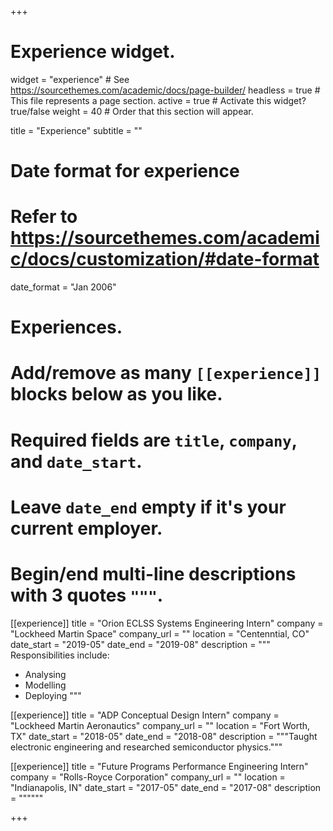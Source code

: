 +++
# Experience widget.
widget = "experience"  # See https://sourcethemes.com/academic/docs/page-builder/
headless = true  # This file represents a page section.
active = true  # Activate this widget? true/false
weight = 40  # Order that this section will appear.

title = "Experience"
subtitle = ""

# Date format for experience
#   Refer to https://sourcethemes.com/academic/docs/customization/#date-format
date_format = "Jan 2006"

# Experiences.
#   Add/remove as many `[[experience]]` blocks below as you like.
#   Required fields are `title`, `company`, and `date_start`.
#   Leave `date_end` empty if it's your current employer.
#   Begin/end multi-line descriptions with 3 quotes `"""`.
[[experience]]
  title = "Orion ECLSS Systems Engineering Intern"
  company = "Lockheed Martin Space"
  company_url = ""
  location = "Centenntial, CO"
  date_start = "2019-05"
  date_end = "2019-08"
  description = """
  Responsibilities include:
  
  * Analysing
  * Modelling
  * Deploying
  """

[[experience]]
  title = "ADP Conceptual Design Intern"
  company = "Lockheed Martin Aeronautics"
  company_url = ""
  location = "Fort Worth, TX"
  date_start = "2018-05"
  date_end = "2018-08"
  description = """Taught electronic engineering and researched semiconductor physics."""

[[experience]]
  title = "Future Programs Performance Engineering Intern"
  company = "Rolls-Royce Corporation"
  company_url = ""
  location = "Indianapolis, IN"
  date_start = "2017-05"
  date_end = "2017-08"
  description = """"""

+++
